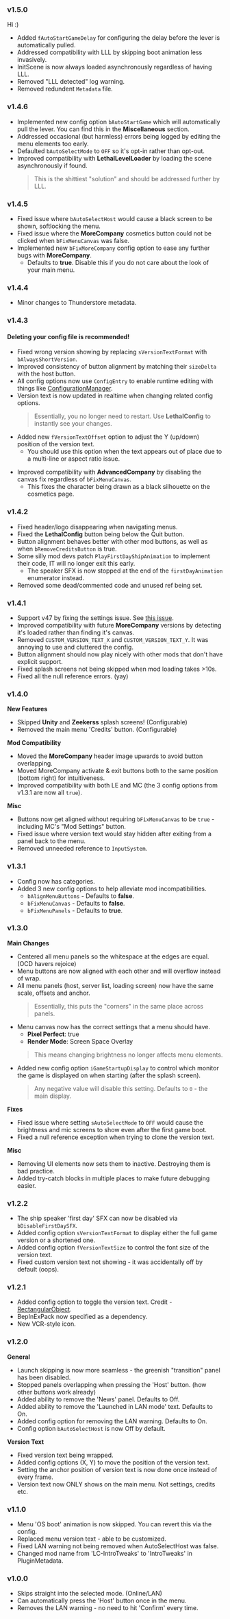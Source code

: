 ### v1.5.0
Hi :)

- Added `fAutoStartGameDelay` for configuring the delay before the lever is automatically pulled.
- Addressed compatibility with LLL by skipping boot animation less invasively.
- InitScene is now always loaded asynchronously regardless of having LLL.
- Removed "LLL detected" log warning.
- Removed redundent `Metadata` file.

### v1.4.6
- Implemented new config option `bAutoStartGame` which will automatically pull the lever. You can find this in the **Miscellaneous** section.
- Addressed occasional (but harmless) errors being logged by editing the menu elements too early.
- Defaulted `bAutoSelectMode` to `OFF` so it's opt-in rather than opt-out.
- Improved compatibility with **LethalLevelLoader** by loading the scene asynchronously if found.
    > This is the shittiest "solution" and should be addressed further by LLL.

### v1.4.5
- Fixed issue where `bAutoSelectHost` would cause a black screen to be shown, softlocking the menu.
- Fixed issue where the **MoreCompany** cosmetics button could not be clicked when `bFixMenuCanvas` was false.
- Implemented new `bFixMoreCompany` config option to ease any further bugs with **MoreCompany**.
    - Defaults to **true**. Disable this if you do not care about the look of your main menu.

### v1.4.4
- Minor changes to Thunderstore metadata.

### v1.4.3
#### Deleting your config file is recommended!
- Fixed wrong version showing by replacing `sVersionTextFormat` with `bAlwaysShortVersion`.
- Improved consistency of button alignment by matching their `sizeDelta` with the host button.
- All config options now use `ConfigEntry` to enable runtime editing with things like [ConfigurationManager](https://github.com/BepInEx/BepInEx.ConfigurationManager).
- Version text is now updated in realtime when changing related config options.
    > Essentially, you no longer need to restart. Use **LethalConfig** to instantly see your changes.
<p>

- Added new `fVersionTextOffset` option to adjust the Y (up/down) position of the version text.
  - You should use this option when the text appears out of place due to a multi-line or aspect ratio issue.
<p>

- Improved compatibility with **AdvancedCompany** by disabling the canvas fix regardless of `bFixMenuCanvas`.
    - This fixes the character being drawn as a black silhouette on the cosmetics page.

### v1.4.2
- Fixed header/logo disappearing when navigating menus.
- Fixed the **LethalConfig** button being below the Quit button.
- Button alignment behaves better with other mod buttons, as well as when `bRemoveCreditsButton` is true.
- Some silly mod devs patch `PlayFirstDayShipAnimation` to implement their code, IT will no longer exit this early. 
  - The speaker SFX is now stopped at the end of the `firstDayAnimation` enumerator instead.
- Removed some dead/commented code and unused ref being set.

### v1.4.1
- Support v47 by fixing the settings issue. See [this issue](https://github.com/Owen3H/IntroTweaks/issues/6).
- Improved compatibility with future **MoreCompany** versions by detecting it's loaded rather than finding it's canvas.
- Removed `CUSTOM_VERSION_TEXT_X` and `CUSTOM_VERSION_TEXT_Y`. It was annoying to use and cluttered the config.
- Button alignment should now play nicely with other mods that don't have explicit support.
- Fixed splash screens not being skipped when mod loading takes >10s.
- Fixed all the null reference errors. (yay)

### v1.4.0
**New Features**
- Skipped **Unity** and **Zeekerss** splash screens! (Configurable)
- Removed the main menu 'Credits' button. (Configurable)

**Mod Compatibility**
- Moved the **MoreCompany** header image upwards to avoid button overlapping.
- Moved MoreCompany activate & exit buttons both to the same position (bottom right) for intuitiveness.
- Improved compatibility with both LE and MC (the 3 config options from v1.3.1 are now all `true`).

**Misc**
- Buttons now get aligned without requiring `bFixMenuCanvas` to be `true` - including MC's "Mod Settings" button.
- Fixed issue where version text would stay hidden after exiting from a panel back to the menu.
- Removed unneeded reference to `InputSystem`.

### v1.3.1
- Config now has categories.
- Added 3 new config options to help alleviate mod incompatibilities.
    - `bAlignMenuButtons` - Defaults to **false**.
    - `bFixMenuCanvas` - Defaults to **false**.
    - `bFixMenuPanels` - Defaults to **true**.

### v1.3.0
**Main Changes**
- Centered all menu panels so the whitespace at the edges are equal. (OCD havers rejoice)
- Menu buttons are now aligned with each other and will overflow instead of wrap.
- All menu panels (host, server list, loading screen) now have the same scale, offsets and anchor. 
    > Essentially, this puts the "corners" in the same place across panels.
- Menu canvas now has the correct settings that a menu should have.
    - **Pixel Perfect**: true
    - **Render Mode**: Screen Space Overlay
    > This means changing brightness no longer affects menu elements.
    
<p><p>

- Added new config option `iGameStartupDisplay` to control which monitor the game is displayed on when starting (after the splash screen).
    > Any negative value will disable this setting.
    > Defaults to `0` - the main display.

**Fixes**
- Fixed issue where setting `sAutoSelectMode` to `OFF` would cause the brightness and mic screens to show even after the first game boot.
- Fixed a null reference exception when trying to clone the version text.

**Misc**
- Removing UI elements now sets them to inactive. Destroying them is bad practice.
- Added try-catch blocks in multiple places to make future debugging easier.

### v1.2.2
- The ship speaker 'first day' SFX can now be disabled via `bDisableFirstDaySFX`.
- Added config option `sVersionTextFormat` to display either the full game version or a shortened one.
- Added config option `fVersionTextSize` to control the font size of the version text.
- Fixed custom version text not showing - it was accidentally off by default (oops).

### v1.2.1
- Added config option to toggle the version text. Credit - [RectangularObject](https://github.com/Owen3H/IntroTweaks/pull/1).
- BepInExPack now specified as a dependency.
- New VCR-style icon.

### v1.2.0
**General**
- Launch skipping is now more seamless - the greenish "transition" panel has been disabled.
- Stopped panels overlapping when pressing the 'Host' button. (how other buttons work already)
- Added ability to remove the 'News' panel. Defaults to Off.
- Added ability to remove the 'Launched in LAN mode' text. Defaults to On.
- Added config option for removing the LAN warning. Defaults to On.
- Config option `bAutoSelectHost` is now Off by default.

**Version Text**
- Fixed version text being wrapped.
- Added config options (X, Y) to move the position of the version text. 
- Setting the anchor position of version text is now done once instead of every frame.
- Version text now ONLY shows on the main menu. Not settings, credits etc.

### v1.1.0
- Menu 'OS boot' animation is now skipped. You can revert this via the config.
- Replaced menu version text - able to be customized.
- Fixed LAN warning not being removed when AutoSelectHost was false.
- Changed mod name from 'LC-IntroTweaks' to 'IntroTweaks' in PluginMetadata.

### v1.0.0
- Skips straight into the selected mode. (Online/LAN)
- Can automatically press the 'Host' button once in the menu.
- Removes the LAN warning - no need to hit 'Confirm' every time.